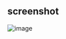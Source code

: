 ## screenshot

![image](https://github.com/lwvoid/front-end-demo/blob/master/20190610-love-tree/screenshot.png)